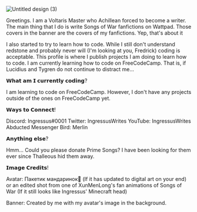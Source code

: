 ![Untitled design (3)](https://user-images.githubusercontent.com/120280671/211226745-e61264e8-8715-434e-9a78-b021a630d0e5.png)

Greetings. I am a Voltaris Master who Achillean forced to become a writer. The main thing that I do is write Songs of War fanfictions on Wattpad. Those covers in the banner are the covers of my fanfictions. Yep, that's about it

I also started to try to learn how to code. While I still don't understand redstone and probably never will (I'm looking at you, Fredrick) coding is acceptable. This profile is where I publish projects I am doing to learn how to code. I am currently learning how to code on FreeCodeCamp. That is, if Lucidius and Tygren do not continue to distract me...

𝗪𝗵𝗮𝘁 𝗮𝗺 𝗜 𝗰𝘂𝗿𝗿𝗲𝗻𝘁𝗹𝘆 𝗰𝗼𝗱𝗶𝗻𝗴?

I am learning to code on FreeCodeCamp. However, I don't have any projects outside of the ones on FreeCodeCamp yet.

𝗪𝗮𝘆𝘀 𝘁𝗼 𝗖𝗼𝗻𝗻𝗲𝗰𝘁!

Discord: Ingressus#0001
Twitter: IngressusWrites
YouTube: IngressusWrites
Abducted Messenger Bird: Merlin

𝗔𝗻𝘆𝘁𝗵𝗶𝗻𝗴 𝗲𝗹𝘀𝗲?

Hmm...
Could you please donate Prime Songs? I have been looking for them ever since Thalleous hid them away.

𝗜𝗺𝗮𝗴𝗲 𝗖𝗿𝗲𝗱𝗶𝘁𝘀!

Avatar: Пакетик мандаринок🍊 (If it has updated to digital art on your end) or an edited shot from one of XunMenLong's fan animations of Songs of War (If it still looks like Ingressus' Minecraft head)

Banner: Created by me with my avatar's image in the background.

